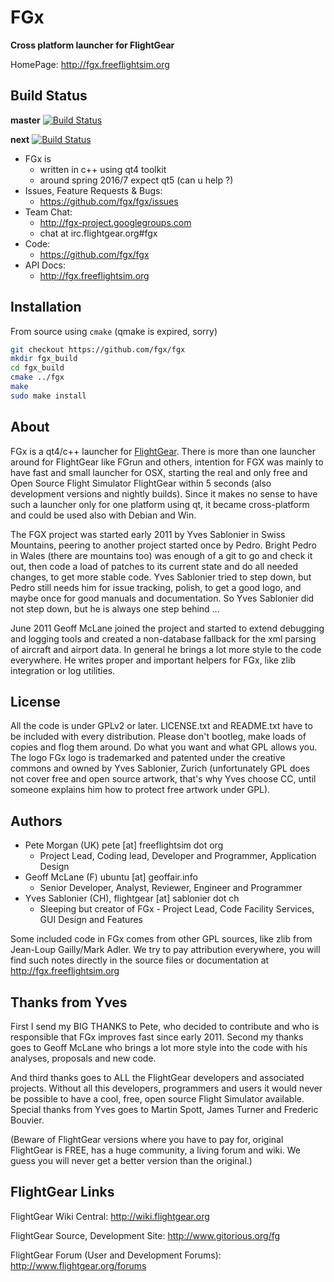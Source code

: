 FGx 
========

**Cross platform launcher for FlightGear**

HomePage: http://fgx.freeflightsim.org 

Build Status
------------------------

**master**
[![Build Status](https://travis-ci.org/fgx/fgx.svg?branch=master)](https://travis-ci.org/fgx/fgx)

**next**
[![Build Status](https://travis-ci.org/fgx/fgx.svg?branch=next)](https://travis-ci.org/fgx/fgx)



* FGx is
  - written in c++ using qt4 toolkit 
  - around spring 2016/7 expect qt5 (can u help ?)
* Issues, Feature Requests & Bugs: 
  - https://github.com/fgx/fgx/issues
* Team Chat:
  * http://fgx-project.googlegroups.com
  * chat at irc.flightgear.org#fgx
* Code: 
  * https://github.com/fgx/fgx
* API Docs: 
  * http://fgx.freeflightsim.org 



Installation
--------------------------

From source using `cmake` (qmake is expired, sorry)

```bash
git checkout https://github.com/fgx/fgx
mkdir fgx_build
cd fgx_build
cmake ../fgx
make
sudo make install
```


About
--------------------------
FGx is a qt4/c++ launcher for [FlightGear](http://wiki.flightgear.org). There is more than one launcher around for FlightGear like FGrun and others, intention for FGX was mainly to have fast and small launcher for OSX, starting the real and only free and Open Source Flight Simulator FlightGear within 5 seconds (also development versions and nightly builds). Since it makes no sense to have such a launcher only for one platform using qt, it became cross-platform and could be used also with Debian and Win.

The FGX project was started early 2011 by Yves Sablonier in Swiss Mountains, peering to another project started once by Pedro. Bright Pedro in Wales (there are mountains too) was enough of a git to go and check it out, then code a load of patches to its current state and do all needed changes, to get more stable code. Yves Sablonier tried to step down, but Pedro still needs him for issue tracking, polish, to get a good logo, and maybe once for good manuals and documentation. So Yves Sablonier did not step down, but he is always one step behind ...

June 2011 Geoff McLane joined the project and started to extend debugging and logging tools and created a non-database fallback for the xml parsing of aircraft and airport data. In general he brings a lot more style to the code everywhere. He writes proper and important helpers for FGx, like zlib integration or log utilities.

License
------------------------
All the code is under GPLv2 or later. LICENSE.txt and README.txt have to be included with every distribution. Please don't bootleg, make loads of copies and flog them around. Do what you want and what GPL allows you. The logo FGx logo is trademarked and patented under the creative commons and owned by Yves Sablonier, Zurich (unfortunately GPL does not cover free and open source artwork, that's why Yves choose CC, until someone explains him how to protect free artwork under GPL).

Authors
-----------------------
* Pete Morgan (UK) pete [at] freeflightsim dot org
   * Project Lead, Coding lead, Developer and Programmer, Application Design
* Geoff McLane (F) ubuntu [at] geoffair.info
   * Senior Developer, Analyst, Reviewer, Engineer and Programmer
* Yves Sablonier (CH), flightgear [at] sablonier dot ch
   * Sleeping but creator of FGx -  Project Lead, Code Facility Services, GUI Design and Features
   
Some included code in FGx comes from other GPL sources, like zlib from Jean-Loup Gailly/Mark Adler. We try to pay attribution everywhere, you will find such notes directly in the source files or documentation at http://fgx.freeflightsim.org

Thanks from Yves
-------------------------------
First I send my BIG THANKS to Pete, who decided to contribute and who is responsible that FGx improves fast since early 2011. Second my thanks goes to Geoff McLane who brings a lot more style into the code with his analyses, proposals and new code.

And third thanks goes to ALL the FlightGear developers and associated projects. 
Without all this developers, programmers and users it would never be possible 
to have a cool, free, open source Flight Simulator available. 
Special thanks from Yves goes to Martin Spott, James Turner and Frederic Bouvier. 

(Beware of FlightGear versions where you have to pay for, original FlightGear is FREE, has a huge community, 
a living forum and wiki. We guess you will never get a better version than the original.)


FlightGear Links
-----------------------------------
FlightGear Wiki Central:
<http://wiki.flightgear.org>

FlightGear Source, Development Site: 
<http://www.gitorious.org/fg>

FlightGear Forum (User and Development Forums):
<http://www.flightgear.org/forums>



